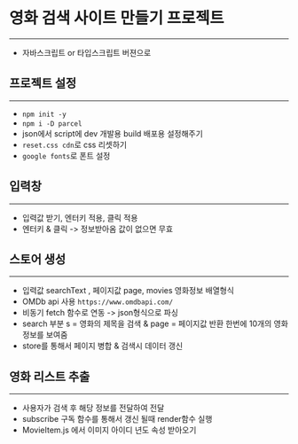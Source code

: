 # 영화 검색 사이트 만들기 프로젝트 <br/>
---
- 자바스크립트 or 타입스크립트 버젼으로 <br/>

## 프로젝트 설정 <br/>
---
- `npm init -y`<br/>
- `npm i -D parcel `<br/>
-  json에서 script에 dev 개발용 build 배포용 설정해주기 <br/>
- `reset.css cdn`로 css 리셋하기 <br/>
- `google fonts`로 폰트 설정 <br/>

## 입력창 <br/>
---
- 입력값 받기, 엔터키 적용, 클릭 적용 <br/>
- 엔터키 & 클릭 -> 정보받아옴 값이 없으면 무효 <br/>


## 스토어 생성 <br/>
---
- 입력값 searchText , 페이지값 page, movies 영화정보 배열형식<br/>
- OMDb api 사용 `https://www.omdbapi.com/`<br/>
- 비동기 fetch 함수로 연동 -> json형식으로 파싱<br/>
- search 부분 s = 영화의 제목을 검색 & page = 페이지값 반환 한번에 10개의 영화정보를 보여줌 <br/>
- store를 통해서 페이지 병합 & 검색시 데이터 갱신 <br/>

## 영화 리스트 추출 <br/>
---
- 사용자가 검색 후 해당 정보를 전달하여 전달<br/>
- subscribe 구독 함수를 통해서 갱신 될때 render함수 실행<br/>
- MovieItem.js 에서 이미지 아이디 년도 속성 받아오기 <br/>

